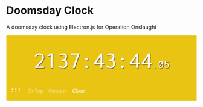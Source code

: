 # Doomsday Clock
A doomsday clock using Electron.js for Operation Onslaught

![sample1](https://raw.githubusercontent.com/denzeltimajo/doomsday_clock/master/Sample.png)
